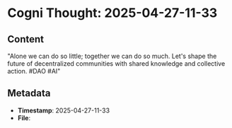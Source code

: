 # Cogni Thought: 2025-04-27-11-33

## Content

"Alone we can do so little; together we can do so much. Let's shape the future of decentralized communities with shared knowledge and collective action. #DAO #AI"

## Metadata

- **Timestamp**: 2025-04-27-11-33
- **File**: 
